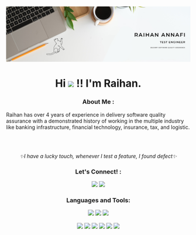 <!-- Intro -->

<a href="https://github.com/raihanannafi/" target="_blank"><img src="https://github.com/raihanannafi/raihanannafi/blob/main/header.png" /></a>
<h1 align="center">Hi <img src="https://raw.githubusercontent.com/MartinHeinz/MartinHeinz/master/wave.gif" width="30px"> !! I'm Raihan.</h1>
<h3 align="center">About Me :</h3>  
 <p>
Raihan has over 4 years of experience in delivery software quality assurance with a demonstrated history of working in the multiple industry like banking infrastructure, financial technology, insurance, tax, and logistic.
<br>

<br>

 <br> <p align="center"><i>✨I have a lucky touch, whenever I test a feature, I found defect✨</i></p>
 </p>

<!-- Socials --> 

<h3 align="center">Let's Connect! :</h3>  
<div align="center">
<a href="https://www.linkedin.com/in/raihanannafi/" target="blank"><img src="https://cdn.jsdelivr.net/gh/devicons/devicon/icons/linkedin/linkedin-original.svg" style="height: 3rem"/></a>

      

<a href="mailto:planetraihan@gmail.com" target="blank">
<img src="https://user-images.githubusercontent.com/48504245/183246953-7bb3440d-657c-4f5e-b9b0-36a1e5b55627.png" style="height: 3rem"/>
</a>

</div>

<!-- Tech Stack --> 

<h3 align="Center">Languages and Tools:</h3>  
<p align="center">
<img src="https://cdn.jsdelivr.net/gh/devicons/devicon/icons/python/python-original-wordmark.svg"  style="height: 4rem"/>
<img src="https://cdn.jsdelivr.net/gh/devicons/devicon/icons/javascript/javascript-original.svg" style="height: 4rem"/>
<img src="https://cdn.jsdelivr.net/gh/devicons/devicon/icons/nodejs/nodejs-original-wordmark.svg"  style="height: 4rem"/>
<br><br>
<img src="https://user-images.githubusercontent.com/48504245/183323468-a4f2bb97-1ee9-4ef9-85cb-6475f35bd27e.png" style="height: 4rem"/>
<img src="https://cdn.jsdelivr.net/gh/devicons/devicon/icons/mocha/mocha-plain.svg" style="height: 4rem"/>
<img src="https://user-images.githubusercontent.com/48504245/183323319-3edbf532-505d-4fb4-af84-62e6d49ef372.png" style="height: 4rem"/>
<img src="https://user-images.githubusercontent.com/48504245/183544369-dc482f5f-f6f8-4e57-b19f-c82f073c3f3e.png" style="height: 4rem"/>
<img src="https://user-images.githubusercontent.com/48504245/183247426-303eada8-8e46-4fce-8b3f-d03a8dd16c5e.png" style="height: 4rem" />
<img src="https://cdn.jsdelivr.net/gh/devicons/devicon/icons/selenium/selenium-original.svg" style="height: 4rem" />
</p>


